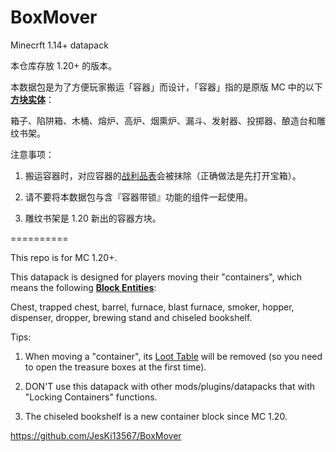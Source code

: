 # BoxMover
Minecrft 1.14+ datapack

本仓库存放 1.20+ 的版本。

本数据包是为了方便玩家搬运「容器」而设计，「容器」指的是原版 MC 中的以下 **[方块实体](https://minecraft.fandom.com/zh/wiki/%E6%96%B9%E5%9D%97%E5%AE%9E%E4%BD%93)**：

箱子、陷阱箱、木桶、熔炉、高炉、烟熏炉、漏斗、发射器、投掷器、酿造台和雕纹书架。

注意事项：

1. 搬运容器时，对应容器的[战利品表](https://minecraft.fandom.com/zh/wiki/%E6%88%98%E5%88%A9%E5%93%81%E8%A1%A8)会被抹除（正确做法是先打开宝箱）。

2. 请不要将本数据包与含『容器带锁』功能的组件一起使用。

3. 雕纹书架是 1.20 新出的容器方块。

==========

This repo is for MC 1.20+.

This datapack is designed for players moving their "containers", which means the following **[Block Entities](https://minecraft.fandom.com/wiki/Block_entity)**:

Chest, trapped chest, barrel, furnace, blast furnace, smoker, hopper, dispenser, dropper, brewing stand and chiseled bookshelf.

Tips: 

1. When moving a "container", its [Loot Table](https://minecraft.fandom.com/wiki/Loot_table) will be removed (so you need to open the treasure boxes at the first time).

2. DON'T use this datapack with other mods/plugins/datapacks that with "Locking Containers" functions.

3. The chiseled bookshelf is a new container block since MC 1.20.

https://github.com/JesKi13567/BoxMover